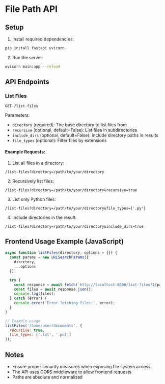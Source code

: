 # File Path API

## Setup

1. Install required dependencies:
```bash
pip install fastapi uvicorn
```

2. Run the server:
```bash
uvicorn main:app --reload
```

## API Endpoints

### List Files

`GET /list-files`

Parameters:
- `directory` (required): The base directory to list files from
- `recursive` (optional, default=False): List files in subdirectories
- `include_dirs` (optional, default=False): Include directory paths in results
- `file_types` (optional): Filter files by extensions

#### Example Requests:

1. List all files in a directory:
```
/list-files?directory=/path/to/your/directory
```

2. Recursively list files:
```
/list-files?directory=/path/to/your/directory&recursive=true
```

3. List only Python files:
```
/list-files?directory=/path/to/your/directory&file_types=['.py']
```

4. Include directories in the result:
```
/list-files?directory=/path/to/your/directory&include_dirs=true
```

## Frontend Usage Example (JavaScript)

```javascript
async function listFiles(directory, options = {}) {
  const params = new URLSearchParams({
    directory,
    ...options
  });

  try {
    const response = await fetch(`http://localhost:8000/list-files?${params}`);
    const files = await response.json();
    console.log(files);
  } catch (error) {
    console.error('Error fetching files:', error);
  }
}

// Example usage
listFiles('/home/user/documents', { 
  recursive: true, 
  file_types: ['.txt', '.pdf'] 
});
```

## Notes
- Ensure proper security measures when exposing file system access
- The API uses CORS middleware to allow frontend requests
- Paths are absolute and normalized
